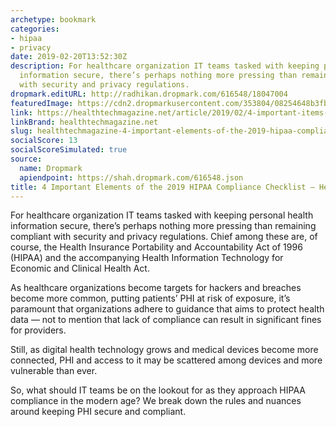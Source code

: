 ```yaml
---
archetype: bookmark
categories:
- hipaa
- privacy
date: 2019-02-20T13:52:30Z
description: For healthcare organization IT teams tasked with keeping personal health
  information secure, there’s perhaps nothing more pressing than remaining compliant
  with security and privacy regulations.
dropmark.editURL: http://radhikan.dropmark.com/616548/18047004
featuredImage: https://cdn2.dropmarkusercontent.com/353804/08254648b3fbfe8557cb579354c5d4c481463a387636fb7efec1bd1d216965a7/thumbnail/HT_HIPAA_GettyImages-879773576.jpg?Expires=1557430063&Signature=WWhe4LnCW6AsH35s4LnceJwv~FTJN-c9NQq~1Pg-sk5upZvCaEiOkay68qSM6BAvgLzVo6NvxIVmq0jNalqK9GDHO2KrcA9dSGxSWyBsP0ACLNR~LagUHxmLeu0vpJHTmhfokht~8pedqqOdoZd~Zf75Qhw8xp2KVwpyoWoGvWnWlr4vMNEE4d3wpdYrpLXWvUo46ZfPYAc0QrZlz7s7RTz5mUeCQtBe8kIw0G0vTk34QAY2uykl14XNAxvjWKyWOW7ykPD-iAix6iVm6hAGpcSd2-i7gMi3LkJDHCHA4WmwCriFgamvRwbVWZr6m86rkl8bnftt906emIQn68rLjQ__&Key-Pair-Id=APKAITQYWVEN757ZA4KQ
link: https://healthtechmagazine.net/article/2019/02/4-important-items-your-2019-hipaa-compliance-checklist-perfcon
linkBrand: healthtechmagazine.net
slug: healthtechmagazine-4-important-elements-of-the-2019-hipaa-compliance-checklist-healthtech
socialScore: 13
socialScoreSimulated: true
source:
  name: Dropmark
  apiendpoint: https://shah.dropmark.com/616548.json
title: 4 Important Elements of the 2019 HIPAA Compliance Checklist — HealthTech
---
```

For healthcare organization IT teams tasked with keeping personal health information secure, there’s perhaps nothing more pressing than remaining compliant with security and privacy regulations. Chief among these are, of course, the Health Insurance Portability and Accountability Act of 1996 (HIPAA) and the accompanying Health Information Technology for Economic and Clinical Health Act.

As healthcare organizations become targets for hackers and breaches become more common, putting patients’ PHI at risk of exposure, it’s paramount that organizations adhere to guidance that aims to protect health data — not to mention that lack of compliance can result in significant fines for providers.

Still, as digital health technology grows and medical devices become more connected, PHI and access to it may be scattered among devices and more vulnerable than ever.

So, what should IT teams be on the lookout for as they approach HIPAA compliance in the modern age? We break down the rules and nuances around keeping PHI secure and compliant.

